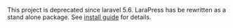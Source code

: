 This project is deprecated since laravel 5.6. LaraPress has be rewritten as a stand alone package. See [install guide](https://github.com/lara-press/docs/blob/5.6.0/installation.md) for details. 